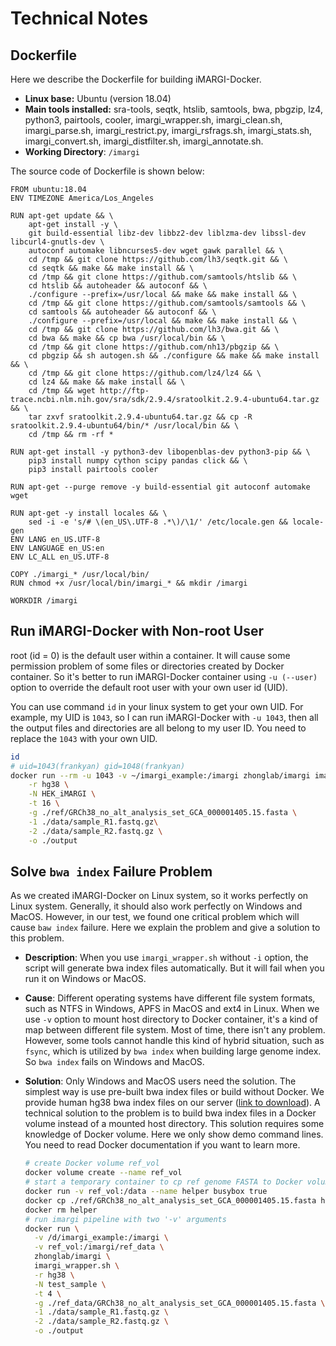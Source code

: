 # Technical Notes

## Dockerfile

Here we describe the Dockerfile for building iMARGI-Docker. 

- **Linux base:** Ubuntu (version 18.04)
- **Main tools installed:** sra-tools, seqtk, htslib, samtools, bwa, pbgzip, lz4, python3, pairtools, cooler,
  imargi_wrapper.sh, imargi_clean.sh, imargi_parse.sh, imargi_restrict.py, imargi_rsfrags.sh, imargi_stats.sh,
  imargi_convert.sh, imargi_distfilter.sh, imargi_annotate.sh.
- **Working Directory**: `/imargi`

The source code of Dockerfile is shown below:

``` Docker
FROM ubuntu:18.04
ENV TIMEZONE America/Los_Angeles

RUN apt-get update && \
    apt-get install -y \
    git build-essential libz-dev libbz2-dev liblzma-dev libssl-dev libcurl4-gnutls-dev \
    autoconf automake libncurses5-dev wget gawk parallel && \
    cd /tmp && git clone https://github.com/lh3/seqtk.git && \
    cd seqtk && make && make install && \
    cd /tmp && git clone https://github.com/samtools/htslib && \
    cd htslib && autoheader && autoconf && \
    ./configure --prefix=/usr/local && make && make install && \
    cd /tmp && git clone https://github.com/samtools/samtools && \
    cd samtools && autoheader && autoconf && \
    ./configure --prefix=/usr/local && make && make install && \
    cd /tmp && git clone https://github.com/lh3/bwa.git && \
    cd bwa && make && cp bwa /usr/local/bin && \
    cd /tmp && git clone https://github.com/nh13/pbgzip && \
    cd pbgzip && sh autogen.sh && ./configure && make && make install && \
    cd /tmp && git clone https://github.com/lz4/lz4 && \
    cd lz4 && make && make install && \
    cd /tmp && wget http://ftp-trace.ncbi.nlm.nih.gov/sra/sdk/2.9.4/sratoolkit.2.9.4-ubuntu64.tar.gz && \
    tar zxvf sratoolkit.2.9.4-ubuntu64.tar.gz && cp -R sratoolkit.2.9.4-ubuntu64/bin/* /usr/local/bin && \
    cd /tmp && rm -rf * 

RUN apt-get install -y python3-dev libopenblas-dev python3-pip && \
    pip3 install numpy cython scipy pandas click && \
    pip3 install pairtools cooler

RUN apt-get --purge remove -y build-essential git autoconf automake wget

RUN apt-get -y install locales && \
    sed -i -e 's/# \(en_US\.UTF-8 .*\)/\1/' /etc/locale.gen && locale-gen
ENV LANG en_US.UTF-8
ENV LANGUAGE en_US:en
ENV LC_ALL en_US.UTF-8

COPY ./imargi_* /usr/local/bin/
RUN chmod +x /usr/local/bin/imargi_* && mkdir /imargi

WORKDIR /imargi
```

## Run iMARGI-Docker with Non-root User

root (id = 0) is the default user within a container. It will cause some permission problem of some files or directories
created by Docker container. So it's better to run iMARGI-Docker container using `-u (--user)`  option to override the
default root user with your own user id (UID).

You can use command `id` in your linux system to get your own UID. For example, my UID is `1043`, so I can run iMARGI-Docker
with `-u 1043`, then all the output files and directories are all belong to my user ID. You need to replace the `1043`
with your own UID.

``` bash
id
# uid=1043(frankyan) gid=1048(frankyan)
docker run --rm -u 1043 -v ~/imargi_example:/imargi zhonglab/imargi imargi_wrapper.sh \
    -r hg38 \
    -N HEK_iMARGI \
    -t 16 \
    -g ./ref/GRCh38_no_alt_analysis_set_GCA_000001405.15.fasta \
    -1 ./data/sample_R1.fastq.gz\
    -2 ./data/sample_R2.fastq.gz \
    -o ./output
```

## Solve `bwa index` Failure Problem

As we created iMARGI-Docker on Linux system, so it works perfectly on Linux system. Generally, it should also work
perfectly on Windows and MacOS. However, in our test, we found one critical problem which will cause `baw index`
failure. Here we explain the problem and give a solution to this problem.

- **Description**:  When you use `imargi_wrapper.sh` without `-i` option, the script will generate bwa index files
  automatically. But it will fail when you run it on Windows or MacOS.

- **Cause**: Different operating systems have different file system formats, such as NTFS in Windows, APFS in MacOS and
  ext4 in Linux. When we use `-v` option to mount host directory to Docker container, it's a kind of map between
  different file system. Most of time, there isn't any problem. However, some tools cannot handle this kind of hybrid
  situation, such as `fsync`, which is utilized by `bwa index` when building large genome index. So `bwa index` fails on
  Windows and MacOS.

- **Solution**: Only Windows and MacOS users need the solution. The simplest way is use pre-built bwa index files or
  build without Docker. We provide human hg38 bwa index files on our server
  ([link to download](https://sysbio.ucsd.edu/imargi_pipeline/bwa_index.tar.gz)).
  A technical solution to the problem is to build bwa index files in a Docker volume instead of
  a mounted host directory. This solution requires some knowledge of Docker volume. Here we only show demo command
  lines. You need to read Docker documentation if you want to learn more.
  
  ``` bash
  # create Docker volume ref_vol
  docker volume create --name ref_vol
  # start a temporary container to cp ref genome FASTA to Docker volume ref_vol
  docker run -v ref_vol:/data --name helper busybox true
  docker cp ./ref/GRCh38_no_alt_analysis_set_GCA_000001405.15.fasta helper:/data
  docker rm helper
  # run imargi pipeline with two '-v' arguments
  docker run \
    -v /d/imargi_example:/imargi \
    -v ref_vol:/imargi/ref_data \
    zhonglab/imargi \
    imargi_wrapper.sh \
    -r hg38 \
    -N test_sample \
    -t 4 \
    -g ./ref_data/GRCh38_no_alt_analysis_set_GCA_000001405.15.fasta \
    -1 ./data/sample_R1.fastq.gz \
    -2 ./data/sample_R2.fastq.gz \
    -o ./output
  ```
  